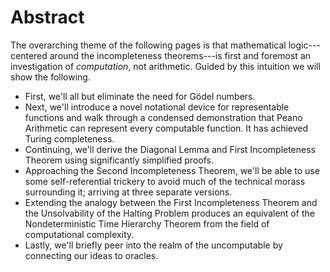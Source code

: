 # Abstract

The overarching theme of the following pages is that mathematical logic---centered around the incompleteness theorems---is first and foremost an investigation of _computation_, not arithmetic. Guided by this intuition we will show the following.

* First, we'll all but eliminate the need for Gödel numbers.
* Next, we'll introduce a novel notational device for representable functions and walk through a condensed demonstration that Peano Arithmetic can represent every computable function. It has achieved Turing completeness.
* Continuing, we'll derive the Diagonal Lemma and First Incompleteness Theorem using significantly simplified proofs.
* Approaching the Second Incompleteness Theorem, we'll be able to use some self-referential trickery to avoid much of the technical morass surrounding it; arriving at three separate versions.
* Extending the analogy between the First Incompleteness Theorem and the Unsolvability of the Halting Problem produces an equivalent of the Nondeterministic Time Hierarchy Theorem from the field of computational complexity.
* Lastly, we'll briefly peer into the realm of the uncomputable by connecting our ideas to oracles.